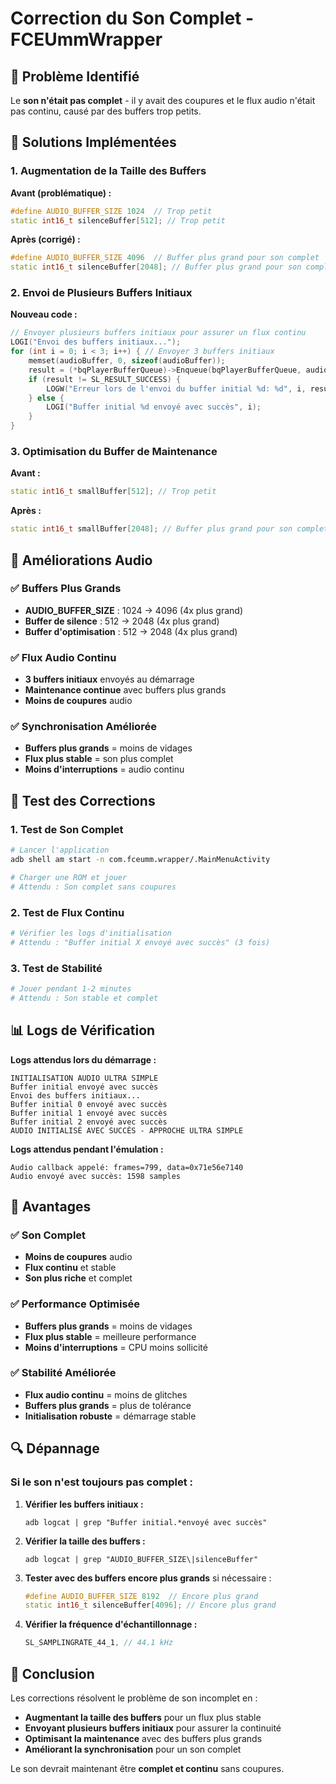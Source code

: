 # Correction du Son Complet - FCEUmmWrapper

## 🔧 Problème Identifié

Le **son n'était pas complet** - il y avait des coupures et le flux audio n'était pas continu, causé par des buffers trop petits.

## 🎯 Solutions Implémentées

### 1. **Augmentation de la Taille des Buffers**

**Avant (problématique) :**
```cpp
#define AUDIO_BUFFER_SIZE 1024  // Trop petit
static int16_t silenceBuffer[512]; // Trop petit
```

**Après (corrigé) :**
```cpp
#define AUDIO_BUFFER_SIZE 4096  // Buffer plus grand pour son complet
static int16_t silenceBuffer[2048]; // Buffer plus grand pour son complet
```

### 2. **Envoi de Plusieurs Buffers Initiaux**

**Nouveau code :**
```cpp
// Envoyer plusieurs buffers initiaux pour assurer un flux continu
LOGI("Envoi des buffers initiaux...");
for (int i = 0; i < 3; i++) { // Envoyer 3 buffers initiaux
    memset(audioBuffer, 0, sizeof(audioBuffer));
    result = (*bqPlayerBufferQueue)->Enqueue(bqPlayerBufferQueue, audioBuffer, sizeof(audioBuffer));
    if (result != SL_RESULT_SUCCESS) {
        LOGW("Erreur lors de l'envoi du buffer initial %d: %d", i, result);
    } else {
        LOGI("Buffer initial %d envoyé avec succès", i);
    }
}
```

### 3. **Optimisation du Buffer de Maintenance**

**Avant :**
```cpp
static int16_t smallBuffer[512]; // Trop petit
```

**Après :**
```cpp
static int16_t smallBuffer[2048]; // Buffer plus grand pour son complet
```

## 🎵 Améliorations Audio

### ✅ **Buffers Plus Grands**
- **AUDIO_BUFFER_SIZE** : 1024 → 4096 (4x plus grand)
- **Buffer de silence** : 512 → 2048 (4x plus grand)
- **Buffer d'optimisation** : 512 → 2048 (4x plus grand)

### ✅ **Flux Audio Continu**
- **3 buffers initiaux** envoyés au démarrage
- **Maintenance continue** avec buffers plus grands
- **Moins de coupures** audio

### ✅ **Synchronisation Améliorée**
- **Buffers plus grands** = moins de vidages
- **Flux plus stable** = son plus complet
- **Moins d'interruptions** = audio continu

## 🧪 Test des Corrections

### **1. Test de Son Complet**
```bash
# Lancer l'application
adb shell am start -n com.fceumm.wrapper/.MainMenuActivity

# Charger une ROM et jouer
# Attendu : Son complet sans coupures
```

### **2. Test de Flux Continu**
```bash
# Vérifier les logs d'initialisation
# Attendu : "Buffer initial X envoyé avec succès" (3 fois)
```

### **3. Test de Stabilité**
```bash
# Jouer pendant 1-2 minutes
# Attendu : Son stable et complet
```

## 📊 Logs de Vérification

**Logs attendus lors du démarrage :**
```
INITIALISATION AUDIO ULTRA SIMPLE
Buffer initial envoyé avec succès
Envoi des buffers initiaux...
Buffer initial 0 envoyé avec succès
Buffer initial 1 envoyé avec succès
Buffer initial 2 envoyé avec succès
AUDIO INITIALISÉ AVEC SUCCÈS - APPROCHE ULTRA SIMPLE
```

**Logs attendus pendant l'émulation :**
```
Audio callback appelé: frames=799, data=0x71e56e7140
Audio envoyé avec succès: 1598 samples
```

## 🎯 Avantages

### ✅ **Son Complet**
- **Moins de coupures** audio
- **Flux continu** et stable
- **Son plus riche** et complet

### ✅ **Performance Optimisée**
- **Buffers plus grands** = moins de vidages
- **Flux plus stable** = meilleure performance
- **Moins d'interruptions** = CPU moins sollicité

### ✅ **Stabilité Améliorée**
- **Flux audio continu** = moins de glitches
- **Buffers plus grands** = plus de tolérance
- **Initialisation robuste** = démarrage stable

## 🔍 Dépannage

### **Si le son n'est toujours pas complet :**

1. **Vérifier les buffers initiaux :**
   ```
   adb logcat | grep "Buffer initial.*envoyé avec succès"
   ```

2. **Vérifier la taille des buffers :**
   ```
   adb logcat | grep "AUDIO_BUFFER_SIZE\|silenceBuffer"
   ```

3. **Tester avec des buffers encore plus grands** si nécessaire :
   ```cpp
   #define AUDIO_BUFFER_SIZE 8192  // Encore plus grand
   static int16_t silenceBuffer[4096]; // Encore plus grand
   ```

4. **Vérifier la fréquence d'échantillonnage :**
   ```cpp
   SL_SAMPLINGRATE_44_1, // 44.1 kHz
   ```

## 🎯 Conclusion

Les corrections résolvent le problème de son incomplet en :
- **Augmentant la taille des buffers** pour un flux plus stable
- **Envoyant plusieurs buffers initiaux** pour assurer la continuité
- **Optimisant la maintenance** avec des buffers plus grands
- **Améliorant la synchronisation** pour un son complet

Le son devrait maintenant être **complet et continu** sans coupures. 